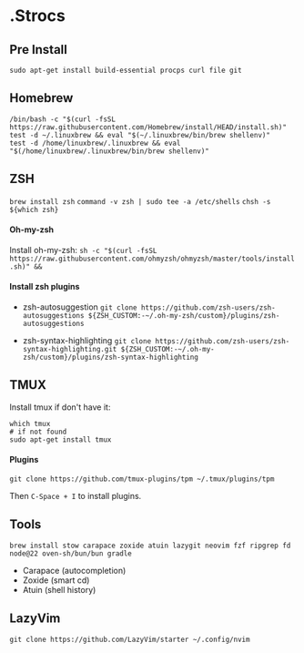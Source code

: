 # .Strocs

## Pre Install 
`sudo apt-get install build-essential procps curl file git`


## Homebrew
```
/bin/bash -c "$(curl -fsSL https://raw.githubusercontent.com/Homebrew/install/HEAD/install.sh)"
test -d ~/.linuxbrew && eval "$(~/.linuxbrew/bin/brew shellenv)"
test -d /home/linuxbrew/.linuxbrew && eval "$(/home/linuxbrew/.linuxbrew/bin/brew shellenv)"
```

## ZSH
`brew install zsh`
`command -v zsh | sudo tee -a /etc/shells`
`chsh -s ${which zsh}`

#### Oh-my-zsh

Install oh-my-zsh:
`sh -c "$(curl -fsSL https://raw.githubusercontent.com/ohmyzsh/ohmyzsh/master/tools/install.sh)" && `

#### Install zsh plugins

- zsh-autosuggestion
    `git clone https://github.com/zsh-users/zsh-autosuggestions ${ZSH_CUSTOM:-~/.oh-my-zsh/custom}/plugins/zsh-autosuggestions`

- zsh-syntax-highlighting
    `git clone https://github.com/zsh-users/zsh-syntax-highlighting.git ${ZSH_CUSTOM:-~/.oh-my-zsh/custom}/plugins/zsh-syntax-highlighting`



## TMUX

Install tmux if don't have it:
``` 
which tmux
# if not found
sudo apt-get install tmux
```

#### Plugins
`git clone https://github.com/tmux-plugins/tpm ~/.tmux/plugins/tpm`

Then `C-Space + I` to install plugins.

## Tools
`brew install stow carapace zoxide atuin lazygit neovim fzf ripgrep fd node@22 oven-sh/bun/bun gradle`

- Carapace (autocompletion)
- Zoxide (smart cd)
- Atuin (shell history)

## LazyVim
`git clone https://github.com/LazyVim/starter ~/.config/nvim`

